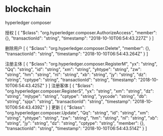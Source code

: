 # blockchain
hyperledger composer


授权
[
  {
    "$class": "org.hyperledger.composer.AuthorizeAccess",
    "member": {},
    "transactionId": "string",
    "timestamp": "2018-10-10T06:54:43.227Z"
  }
]

删除用户
[
  {
    "$class": "org.hyperledger.composer.Delete",
    "member": {},
    "transactionId": "string",
    "timestamp": "2018-10-10T06:54:43.264Z"
  }
]

注册主体
[
  {
    "$class": "org.hyperledger.composer.RegisterM",
    "yx": "string",
    "Qq": "string",
    "id": "string",
    "xm": "string",
    "yhtype": "string",
    "zw": "string",
    "hm": "string",
    "nl": "string",
    "xb": "string",
    "jy": "string",
    "dz": "string",
    "cptype": "string",
    "transactionId": "string",
    "timestamp": "2018-10-10T06:54:43.425Z"
  }
]
注册客体
[
  {
    "$class": "org.hyperledger.composer.RegisterS",
    "yx": "string",
    "xm": "string",
    "dz": "string",
    "mjtype": "string",
    "cptype": "string",
    "yycode": "string",
    "db": "string",
    "sjqx": "string",
    "transactionId": "string",
    "timestamp": "2018-10-10T06:54:43.439Z"
  }
]
更新
[
  {
    "$class": "org.hyperledger.composer.Update",
    "Qq": "string",
    "id": "string",
    "xm": "string",
    "yhtype": "string",
    "zw": "string",
    "hm": "string",
    "nl": "string",
    "xb": "string",
    "jy": "string",
    "dz": "string",
    "cptype": "string",
    "member": {},
    "transactionId": "string",
    "timestamp": "2018-10-10T06:54:43.514Z"
  }
]
